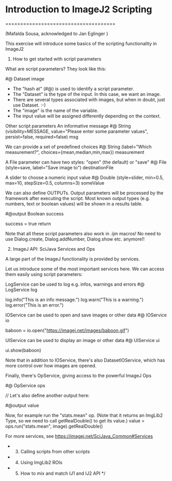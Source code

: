 # Introduction to ImageJ2 Scripting
=====================================

(Mafalda Sousa, acknowledged to Jan Eglinger )

This exercise will introduce some basics of the scripting functionality in ImageJ2
 
1. How to get started with script parameters
 
What are script parameters?
They look like this:

  #@ Dataset image

* The "hash at" (#@) is used to identify a script parameter.
* The "Dataset" is the type of the input. In this case, we want an image.
* There are several types associated with images, but when in doubt, just use Dataset. :-)
* The "image" is the name of the variable.
* The input value will be assigned differently depending on the context.

Other script parameters
An informative message
  #@ String (visibility=MESSAGE, value="Please enter some parameter values", persist=false, required=false) msg

We can provide a set of predefined choices
#@ String (label="Which measurement?", choices={mean,median,min,max}) measurement

A File parameter can have two styles: "open" (the default) or "save"
#@ File (style=save, label="Save image to") destinationFile

A slider to choose a numeric input value
#@ Double (style=slider, min=0.5, max=10, stepSize=0.5, columns=3) someValue

We can also define OUTPUTs.
Output parameters will be processed by the framework after executing the script.
Most known output types (e.g. numbers, text or boolean values) will be shown in a results table.

#@output Boolean success

success = true
return 

Note that all these script parameters also work in .ijm macros! No need to use Dialog.create, Dialog.addNumber, Dialog.show etc. anymore!!

2. ImageJ API: SciJava Services and Ops
 
 A large part of the ImageJ functionality is provided by services.
  
 Let us introduce some of the most important services here.
 We can access them easily using script parameters:
 

LogService can be used to log e.g. infos, warnings and errors
#@ LogService log

log.info("This is an info message.")
log.warn("This is a warning.")
log.error("This is an error.")

IOService can be used to open and save images or other data
#@ IOService io

baboon = io.open("https://imagej.net/images/baboon.gif")

UIService can be used to display an image or other data
#@ UIService ui

ui.show(baboon)

Note that in addition to IOService, there's also DatasetIOService, which has more control over how images are opened.

Finally, there's OpService, giving access to the powerful ImageJ Ops

#@ OpService ops

// Let's also define another output here:

#@output value

Now, for example run the "stats.mean" op. (Note that it returns an ImgLib2 Type, so we need to call getRealDouble() to get its value.)
value = ops.run("stats.mean", image).getRealDouble()

For more services, see https://imagej.net/SciJava_Common#Services
 
 * 3. Calling scripts from other scripts
 * 4. Using ImgLib2 ROIs
 * 5. How to mix and match IJ1 and IJ2 API
 */
 
 
